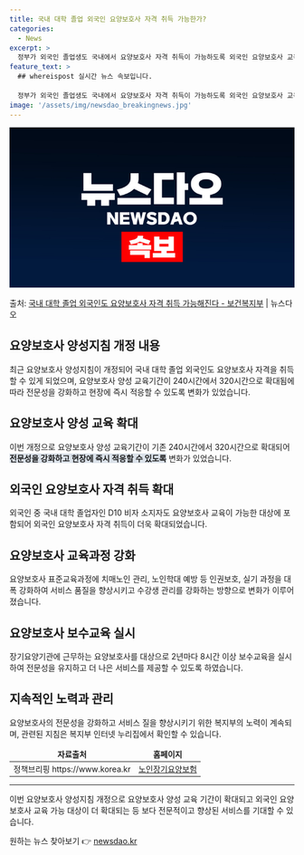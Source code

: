 ```yaml
---
title: 국내 대학 졸업 외국인 요양보호사 자격 취득 가능한가?
categories:
  - News
excerpt: >
  정부가 외국인 졸업생도 국내에서 요양보호사 자격 취득이 가능하도록 외국인 요양보호사 교육 가능 대상을 확대한…
feature_text: >
  ## whereispost 실시간 뉴스 속보입니다.

  정부가 외국인 졸업생도 국내에서 요양보호사 자격 취득이 가능하도록 외국인 요양보호사 교육 가능 대상을 확대한…
image: '/assets/img/newsdao_breakingnews.jpg'
---
```


![뉴스다오 속보](/assets/img/newsdao_breakingnews.jpg)

<p>출처: <a href="https://newsdao.kr/3152" rel="dofollow">국내 대학 졸업 외국인도 요양보호사 자격 취득 가능해진다 - 보건복지부</a> | 뉴스다오</p>

<h2 data-ke-size="size26">요양보호사 양성지침 개정 내용</h2>
<p data-ke-size="size16">최근 요양보호사 양성지침이 개정되어 국내 대학 졸업 외국인도 요양보호사 자격을 취득할 수 있게 되었으며, 요양보호사 양성 교육기간이 240시간에서 320시간으로 확대됨에 따라 전문성을 강화하고 현장에 즉시 적응할 수 있도록 변화가 있었습니다.</p>

<h2 data-ke-size="size26">요양보호사 양성 교육 확대</h2>
<p data-ke-size="size16">이번 개정으로 요양보호사 양성 교육기간이 기존 240시간에서 320시간으로 확대되어 <b><span style="background-color: #21538527;">전문성을 강화하고 현장에 즉시 적응할 수 있도록</span></b> 변화가 있었습니다.</p>

<h2 data-ke-size="size26">외국인 요양보호사 자격 취득 확대</h2>
<p data-ke-size="size16">외국인 중 국내 대학 졸업자인 D10 비자 소지자도 요양보호사 교육이 가능한 대상에 포함되어 외국인 요양보호사 자격 취득이 더욱 확대되었습니다.</p>

<h2 data-ke-size="size26">요양보호사 교육과정 강화</h2>
<p data-ke-size="size16">요양보호사 표준교육과정에 치매노인 관리, 노인학대 예방 등 인권보호, 실기 과정을 대폭 강화하여 서비스 품질을 향상시키고 수강생 관리를 강화하는 방향으로 변화가 이루어졌습니다.</p>

<h2 data-ke-size="size26">요양보호사 보수교육 실시</h2>
<p data-ke-size="size16">장기요양기관에 근무하는 요양보호사를 대상으로 2년마다 8시간 이상 보수교육을 실시하여 전문성을 유지하고 더 나은 서비스를 제공할 수 있도록 하였습니다.</p>

<h2 data-ke-size="size26">지속적인 노력과 관리</h2>
<p data-ke-size="size16">요양보호사의 전문성을 강화하고 서비스 질을 향상시키기 위한 복지부의 노력이 계속되며, 관련된 지침은 복지부 인터넷 누리집에서 확인할 수 있습니다.</p>

<table>
	<thead>
		<tr>
			<td style="text-align: center; height: 17px;"><b>자료출처</b></td>
			<td style="text-align: center; height: 17px;"><b>홈페이지</b></td>
		</tr>
	</thead>
	<tbody>
		<tr>
			<td style="text-align: center; height: 17px;">정책브리핑 https://www.korea.kr</td>
			<td style="text-align: center; height: 17px;"><a href="https://www.longtermcare.or.kr" target="_blank">노인장기요양보험</a></td>
		</tr>
	</tbody>
</table>

<hr>

<p data-ke-size="size16">이번 요양보호사 양성지침 개정으로 요양보호사 양성 교육 기간이 확대되고 외국인 요양보호사 교육 가능 대상이 더 확대되는 등 보다 전문적이고 향상된 서비스를 기대할 수 있습니다.</p> 

원하는 뉴스 찾아보기 👉 <a href="https://newsdao.kr" rel="dofollow">newsdao.kr</a>


